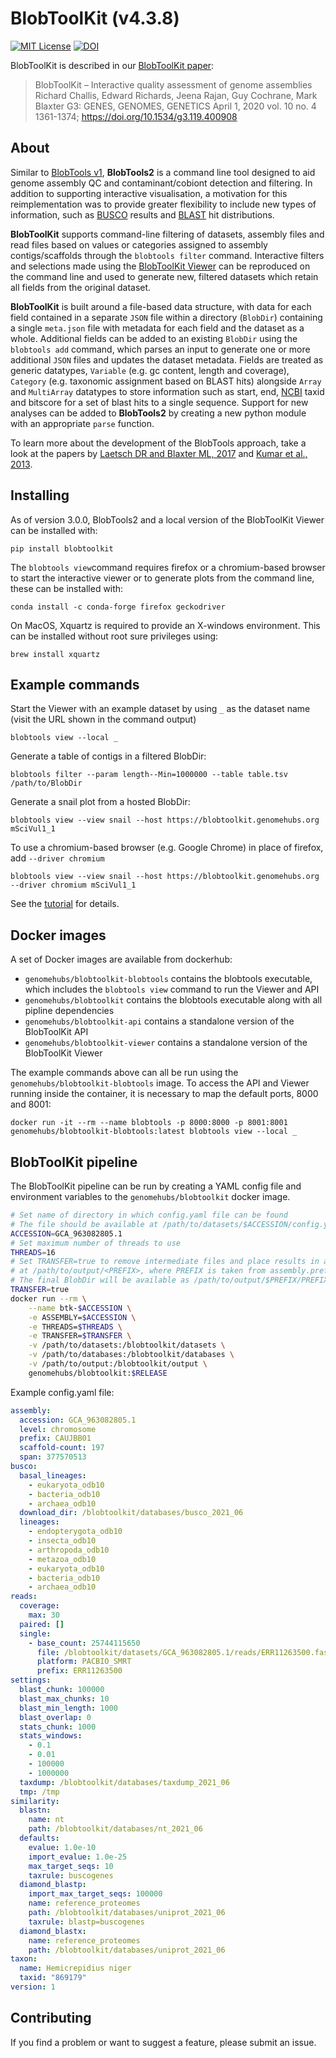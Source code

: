 # BlobToolKit (v4.3.8)

[![MIT License](https://img.shields.io/badge/license-MIT-blue.svg)](https://opensource.org/licenses/MIT)
[![DOI](https://zenodo.org/badge/150091036.svg)](https://zenodo.org/badge/latestdoi/150091036)

BlobToolKit is described in our [BlobToolKit paper](https://doi.org/10.1534/g3.119.400908):

> BlobToolKit – Interactive quality assessment of genome assemblies
> Richard Challis, Edward Richards, Jeena Rajan, Guy Cochrane, Mark Blaxter
> G3: GENES, GENOMES, GENETICS April 1, 2020 vol. 10 no. 4 1361-1374;
> https://doi.org/10.1534/g3.119.400908

## About

Similar to [BlobTools v1](https://github.com/DRL/blobtools), **BlobTools2** is a command line tool designed to aid genome assembly QC and contaminant/cobiont detection and filtering. In addition to supporting interactive visualisation, a motivation for this reimplementation was to provide greater flexibility to include new types of information, such as [BUSCO](https://busco.ezlab.org) results and [BLAST](https://blast.ncbi.nlm.nih.gov/Blast.cgi) hit distributions.

**BlobToolKit** supports command-line filtering of datasets, assembly files and read files based on values or categories assigned to assembly contigs/scaffolds through the `blobtools filter` command. Interactive filters and selections made using the [BlobToolKit Viewer](https://github.com/blobtoolkit/viewer) can be reproduced on the command line and used to generate new, filtered datasets which retain all fields from the original dataset.

**BlobToolKit** is built around a file-based data structure, with data for each field contained in a separate `JSON` file within a directory (`BlobDir`) containing a single `meta.json` file with metadata for each field and the dataset as a whole. Additional fields can be added to an existing `BlobDir` using the `blobtools add` command, which parses an input to generate one or more additional `JSON` files and updates the dataset metadata. Fields are treated as generic datatypes, `Variable` (e.g. gc content, length and coverage), `Category` (e.g. taxonomic assignment based on BLAST hits) alongside `Array` and `MultiArray` datatypes to store information such as start, end, [NCBI](https://www.ncbi.nlm.nih.gov) taxid and bitscore for a set of blast hits to a single sequence. Support for new analyses can be added to **BlobTools2** by creating a new python module with an appropriate `parse` function.

To learn more about the development of the BlobTools approach, take a look at the papers by [Laetsch DR and Blaxter ML, 2017](https://f1000research.com/articles/6-1287/v1) and [Kumar et al., 2013](https://dx.doi.org/10.3389%2Ffgene.2013.00237).

## Installing

As of version 3.0.0, BlobTools2 and a local version of the BlobToolKit Viewer can be installed with:

```
pip install blobtoolkit
```

The `blobtools view`command requires firefox or a chromium-based browser to start the interactive viewer or to generate plots from the command line, these can be installed with:

```
conda install -c conda-forge firefox geckodriver
```

On MacOS, Xquartz is required to provide an X-windows environment. This can be installed without root sure privileges using:

```
brew install xquartz
```

## Example commands

Start the Viewer with an example dataset by using `_` as the dataset name (visit the URL shown in the command output)

```
blobtools view --local _
```

Generate a table of contigs in a filtered BlobDir:

```
blobtools filter --param length--Min=1000000 --table table.tsv /path/to/BlobDir
```

Generate a snail plot from a hosted BlobDir:

```
blobtools view --view snail --host https://blobtoolkit.genomehubs.org mSciVul1_1
```

To use a chromium-based browser (e.g. Google Chrome) in place of firefox, add `--driver chromium`

```
blobtools view --view snail --host https://blobtoolkit.genomehubs.org --driver chromium mSciVul1_1
```

See the [tutorial](https://blobtoolkit.genomehubs.org/blobtools2/blobtools2-tutorials/) for details.

## Docker images

A set of Docker images are available from dockerhub:

- `genomehubs/blobtoolkit-blobtools` contains the blobtools executable, which includes the `blobtools view` command to run the Viewer and API
- `genomehubs/blobtoolkit` contains the blobtools executable along with all pipline dependencies
- `genomehubs/blobtoolkit-api` contains a standalone version of the BlobToolKit API
- `genomehubs/blobtoolkit-viewer` contains a standalone version of the BlobToolKit Viewer

The example commands above can all be run using the `genomehubs/blobtoolkit-blobtools` image. To access the API and Viewer running inside the container, it is necessary to map the default ports, 8000 and 8001:

```
docker run -it --rm --name blobtools -p 8000:8000 -p 8001:8001 genomehubs/blobtoolkit-blobtools:latest blobtools view --local _
```

## BlobToolKit pipeline

The BlobToolKit pipeline can be run by creating a YAML config file and environment variables to the `genomehubs/blobtoolkit` docker image.

```sh
# Set name of directory in which config.yaml file can be found
# The file should be available at /path/to/datasets/$ACCESSION/config.yaml
ACCESSION=GCA_963082805.1
# Set maximum number of threads to use
THREADS=16
# Set TRANSFER=true to remove intermediate files and place results in a separate directory
# at /path/to/output/<PREFIX>, where PREFIX is taken from assembly.prefix in config.yaml
# The final BlobDir will be available as /path/to/output/$PREFIX/PREFIX.tar
TRANSFER=true
docker run --rm \
    --name btk-$ACCESSION \
    -e ASSEMBLY=$ACCESSION \
    -e THREADS=$THREADS \
    -e TRANSFER=$TRANSFER \
    -v /path/to/datasets:/blobtoolkit/datasets \
    -v /path/to/databases:/blobtoolkit/databases \
    -v /path/to/output:/blobtoolkit/output \
    genomehubs/blobtoolkit:$RELEASE
```

Example config.yaml file:

```yaml
assembly:
  accession: GCA_963082805.1
  level: chromosome
  prefix: CAUJBB01
  scaffold-count: 197
  span: 377570513
busco:
  basal_lineages:
    - eukaryota_odb10
    - bacteria_odb10
    - archaea_odb10
  download_dir: /blobtoolkit/databases/busco_2021_06
  lineages:
    - endopterygota_odb10
    - insecta_odb10
    - arthropoda_odb10
    - metazoa_odb10
    - eukaryota_odb10
    - bacteria_odb10
    - archaea_odb10
reads:
  coverage:
    max: 30
  paired: []
  single:
    - base_count: 25744115650
      file: /blobtoolkit/datasets/GCA_963082805.1/reads/ERR11263500.fastq.gz
      platform: PACBIO_SMRT
      prefix: ERR11263500
settings:
  blast_chunk: 100000
  blast_max_chunks: 10
  blast_min_length: 1000
  blast_overlap: 0
  stats_chunk: 1000
  stats_windows:
    - 0.1
    - 0.01
    - 100000
    - 1000000
  taxdump: /blobtoolkit/databases/taxdump_2021_06
  tmp: /tmp
similarity:
  blastn:
    name: nt
    path: /blobtoolkit/databases/nt_2021_06
  defaults:
    evalue: 1.0e-10
    import_evalue: 1.0e-25
    max_target_seqs: 10
    taxrule: buscogenes
  diamond_blastp:
    import_max_target_seqs: 100000
    name: reference_proteomes
    path: /blobtoolkit/databases/uniprot_2021_06
    taxrule: blastp=buscogenes
  diamond_blastx:
    name: reference_proteomes
    path: /blobtoolkit/databases/uniprot_2021_06
taxon:
  name: Hemicrepidius niger
  taxid: "869179"
version: 1
```

## Contributing

If you find a problem or want to suggest a feature, please submit an issue.
